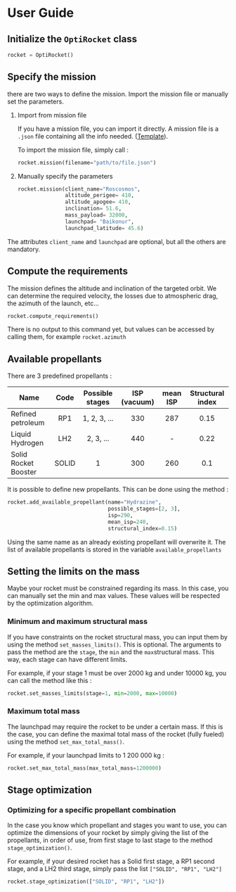 # User Guide

## Initialize the `OptiRocket` class

```python
rocket = OptiRocket()
```

## Specify the mission

there are two ways to define the mission. Import the mission file or manually set the parameters.

1. Import from mission file

   If you have a mission file, you can import it directly. A mission file is a `.json` file containing all the info needed. ([Template](optirocket/missions/GEOsat.json)).

   To import the mission file, simply call :

   ```py
   rocket.mission(filename="path/to/file.json")
   ```

1. Manually specify the parameters

   ```py
   rocket.mission(client_name="Roscosmos",
                  altitude_perigee= 410,
                  altitude_apogee= 410,
                  inclination= 51.6,
                  mass_payload= 32000,
                  launchpad= "Baikonur",
                  launchpad_latitude= 45.6)
   ```

The attributes `client_name` and `launchpad` are optional, but all the others are mandatory.

## Compute the requirements

The mission defines the altitude and inclination of the targeted orbit. We can determine the required velocity, the losses due to atmospheric drag, the azimuth of the launch, etc...

```py
rocket.compute_requirements()
```

There is no output to this command yet, but values can be accessed by calling them, for example `rocket.azimuth`

## Available propellants

There are 3 predefined propellants :

| Name                 | Code  | Possible stages | ISP (vacuum) | mean ISP | Structural index |
| -------------------- | :---: | :-------------: | :----------: | :------: | :--------------: |
| Refined petroleum    |  RP1  |  1, 2, 3, ...   |     330      |   287    |       0.15       |
| Liquid Hydrogen      |  LH2  |    2, 3, ...    |     440      |    -     |       0.22       |
| Solid Rocket Booster | SOLID |        1        |     300      |   260    |       0.1        |

It is possible to define new propellants. This can be done using the method :

```py
rocket.add_available_propellant(name="Hydrazine",
                                possible_stages=[2, 3],
                                isp=290,
                                mean_isp=240,
                                structural_index=0.15)
```

Using the same name as an already existing propellant will overwrite it. The list of available propellants is stored in the variable `available_propellants`

## Setting the limits on the mass

Maybe your rocket must be constrained regarding its mass. In this case, you can manually set the min and max values. These values will be respected by the optimization algorithm.

### Minimum and maximum structural mass

If you have constraints on the rocket structural mass, you can input them by using the method `set_masses_limits()`. This is optional. The arguments to pass the method are the `stage`, the `min` and the `max`structural mass. This way, each stage can have different limits.

For example, if your stage 1 must be over 2000 kg and under 10000 kg, you can call the method like this :

```py
rocket.set_masses_limits(stage=1, min=2000, max=10000)
```

### Maximum total mass

The launchpad may require the rocket to be under a certain mass. If this is the case, you can define the maximal total mass of the rocket (fully fueled) using the method `set_max_total_mass()`.

For example, if your launchpad limits to 1 200 000 kg :

```py
rocket.set_max_total_mass(max_total_mass=1200000)
```

## Stage optimization

### Optimizing for a specific propellant combination

In the case you know which propellant and stages you want to use, you can optimize the dimensions of your rocket by simply giving the list of the propellants, in order of use, from first stage to last stage to the method `stage_optimization()`.

For example, if your desired rocket has a Solid first stage, a RP1 second stage, and a LH2 third stage, simply pass the list `["SOLID", "RP1", "LH2"]`

```py
rocket.stage_optimization(["SOLID", "RP1", "LH2"])
```
